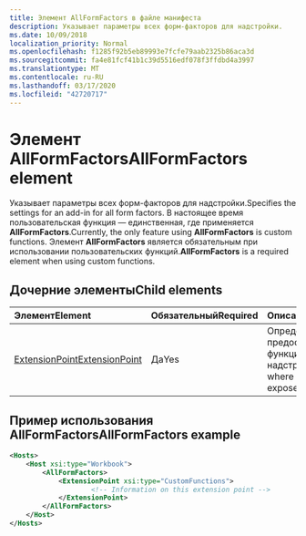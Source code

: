 ```yaml
---
title: Элемент AllFormFactors в файле манифеста
description: Указывает параметры всех форм-факторов для надстройки.
ms.date: 10/09/2018
localization_priority: Normal
ms.openlocfilehash: f1285f92b5eb89993e7fcfe79aab2325b86aca3d
ms.sourcegitcommit: fa4e81fcf41b1c39d5516edf078f3ffdbd4a3997
ms.translationtype: MT
ms.contentlocale: ru-RU
ms.lasthandoff: 03/17/2020
ms.locfileid: "42720717"
---
```

# <a name="allformfactors-element"></a><span data-ttu-id="ef0f5-103">Элемент AllFormFactors</span><span class="sxs-lookup"><span data-stu-id="ef0f5-103">AllFormFactors element</span></span>

<span data-ttu-id="ef0f5-104">Указывает параметры всех форм-факторов для надстройки.</span><span class="sxs-lookup"><span data-stu-id="ef0f5-104">Specifies the settings for an add-in for all form factors.</span></span> <span data-ttu-id="ef0f5-105">В настоящее время пользовательская функция — единственная, где применяется **AllFormFactors**.</span><span class="sxs-lookup"><span data-stu-id="ef0f5-105">Currently, the only feature using **AllFormFactors** is custom functions.</span></span> <span data-ttu-id="ef0f5-106">Элемент **AllFormFactors** является обязательным при использовании пользовательских функций.</span><span class="sxs-lookup"><span data-stu-id="ef0f5-106">**AllFormFactors** is a required element when using custom functions.</span></span>

## <a name="child-elements"></a><span data-ttu-id="ef0f5-107">Дочерние элементы</span><span class="sxs-lookup"><span data-stu-id="ef0f5-107">Child elements</span></span>

|  <span data-ttu-id="ef0f5-108">Элемент</span><span class="sxs-lookup"><span data-stu-id="ef0f5-108">Element</span></span> |  <span data-ttu-id="ef0f5-109">Обязательный</span><span class="sxs-lookup"><span data-stu-id="ef0f5-109">Required</span></span>  |  <span data-ttu-id="ef0f5-110">Описание</span><span class="sxs-lookup"><span data-stu-id="ef0f5-110">Description</span></span>  |
|:-----|:-----|:-----|
|  [<span data-ttu-id="ef0f5-111">ExtensionPoint</span><span class="sxs-lookup"><span data-stu-id="ef0f5-111">ExtensionPoint</span></span>](extensionpoint.md) |  <span data-ttu-id="ef0f5-112">Да</span><span class="sxs-lookup"><span data-stu-id="ef0f5-112">Yes</span></span> |  <span data-ttu-id="ef0f5-113">Определяет, где предоставляются функции надстройки.</span><span class="sxs-lookup"><span data-stu-id="ef0f5-113">Defines where an add-in exposes functionality.</span></span> |

## <a name="allformfactors-example"></a><span data-ttu-id="ef0f5-114">Пример использования AllFormFactors</span><span class="sxs-lookup"><span data-stu-id="ef0f5-114">AllFormFactors example</span></span>

```xml
<Hosts>
    <Host xsi:type="Workbook">
        <AllFormFactors>
            <ExtensionPoint xsi:type="CustomFunctions">
                    <!-- Information on this extension point -->
            </ExtensionPoint>
        </AllFormFactors>
    </Host>
</Hosts>
```

